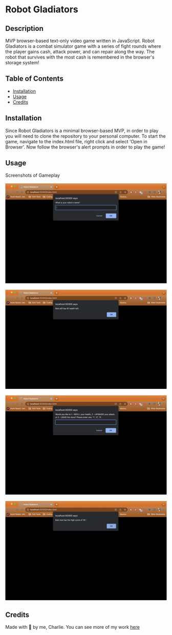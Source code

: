 # Robot Gladiators

## Description

MVP browser-based text-only video game written in JavaScript. Robot Gladiators is a combat simulator game with a series of fight rounds where the player gains cash, attack power, and can repair along the way. The robot that survives with the most cash is remembered in the browser's storage system!

## Table of Contents

- [Installation](#installation)
- [Usage](#usage)
- [Credits](#credits)

## Installation

Since Robot Gladiators is a minimal browser-based MVP, in order to play you will need to clone the repository to your personal computer. To start the game, navigate to the index.html file, right click and select 'Open in Browser'. Now follow the browser's alert prompts in order to play the game!

## Usage

Screenshots of Gameplay
</br>
</br>
![Name your robot](assets/images/readme-screenshot1.png)
</br>
</br>
![Health alert](assets/images/readme-screenshot2.png)
</br>
</br>
![Store menu](assets/images/readme-screenshot4.png)
</br>
</br>
![High Score alert](assets/images/readme-screenshot5.png)

## Credits

Made with 💛 by me, Charlie.
You can see more of my work [here](https://github.com/charliec1665)